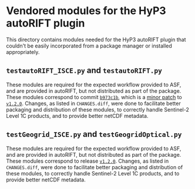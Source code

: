 # Vendored modules for the HyP3 autoRIFT plugin

This directory contains modules needed for the HyP3 autoRIFT plugin that couldn't
be easily incorporated from a package manager or installed appropriately.

## `testautoRIFT_ISCE.py` and `testautoRIFT.py`

These modules are required for the expected workflow provided to ASF, and are
provided in autoRIFT, but not distributed as part of the package. These modules
correspond to commit 
[`b973c1b`](https://github.com/leiyangleon/autoRIFT/commit/b973c1b48b82f3398ece3c34a7cbfca71c4e07cb), 
which is a [minor patch](https://github.com/leiyangleon/autoRIFT/pull/28)
to [`v1.2.0`](https://github.com/leiyangleon/autoRIFT/releases/tag/v1.2.0).
Changes, as listed in `CHANGES.diff`, were done to facilitate better packaging 
and distribution of these modules, to correctly handle Sentinel-2 Level 1C
products, and to provide better netCDF metadata.

## `testGeogrid_ISCE.py` and `testGeogridOptical.py`

These modules are required for the expected workflow provided to ASF, and are
provided in autoRIFT, but not distributed as part of the package. These modules
correspond to release [`v1.2.0`](https://github.com/leiyangleon/autoRIFT/releases/tag/v1.2.0).
Changes, as listed in `CHANGES.diff`, were done to facilitate better packaging 
and distribution of these modules, to correctly handle Sentinel-2 Level 1C
products, and to provide better netCDF metadata. 
